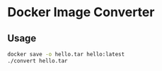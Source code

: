 # Docker Image Converter

## Usage

```bash
docker save -o hello.tar hello:latest
./convert hello.tar
```

